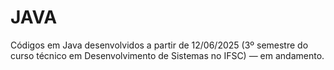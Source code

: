 # JAVA
Códigos em Java desenvolvidos a partir de 12/06/2025 (3º semestre do curso técnico em Desenvolvimento de Sistemas no IFSC) — em andamento.
